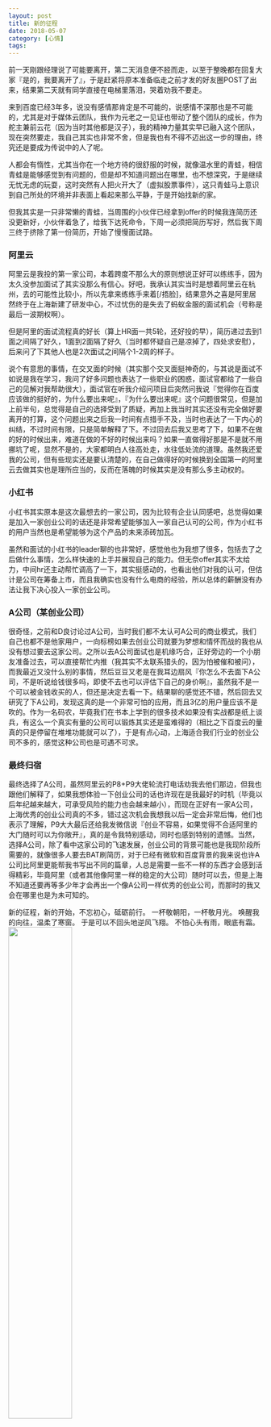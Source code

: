 ```yaml
---
layout: post
title: 新的征程
date: 2018-05-07
category: [心情]
tags: 
---
```


前一天刚跟经理说了可能要离开，第二天消息便不胫而走，以至于整晚都在回复大家『是的，我要离开了』，于是赶紧将原本准备临走之前才发的好友圈POST了出来，结果第二天就有同学直接在电梯里落泪，哭着劝我不要走。

来到百度已经3年多，说没有感情那肯定是不可能的，说感情不深那也是不可能的，尤其是对于媒体云团队，我作为元老之一见证也带动了整个团队的成长，作为舵主兼前云花（因为当时其他都是汉子），我的精神力量其实早已融入这个团队，现在突然要走，我自己其实也非常不舍，但是我也有不得不迈出这一步的理由，终究还是要成为传说中的人了呢。

人都会有惰性，尤其当你在一个地方待的很舒服的时候，就像温水里的青蛙，相信青蛙是能够感觉到有问题的，但是却不知道问题出在哪里，也不想深究，于是继续无忧无虑的玩耍，这时突然有人把火开大了（虚拟股票事件），这只青蛙马上意识到自己所处的环境并非表面上看起来那么平静，于是开始找新的家。

但我其实是一只非常懒的青蛙，当周围的小伙伴已经拿到offer的时候我连简历还没更新好，小伙伴着急了，给我下达死命令，下周一必须把简历写好，然后我下周三终于挤除了第一份简历，开始了慢慢面试路。
<!--more-->

### 阿里云

阿里云是我投的第一家公司，本着跨度不那么大的原则想说正好可以练练手，因为太久没参加面试了其实没那么有信心。好吧，我承认其实当时是想着阿里云在杭州，去的可能性比较小，所以先拿来练练手来着[/捂脸]，结果意外之喜是阿里居然终于在上海新建了研发中心，不过忧伤的是失去了蚂蚁金服的面试机会（号称是最后一波期权啊）。

但是阿里的面试流程真的好长（算上HR面一共5轮，还好投的早），简历递过去到1面之间隔了好久，1面到2面隔了好久（当时都怀疑自己是凉掉了，四处求安慰），后来问了下其他人也是2次面试之间隔个1-2周的样子。

说个有意思的事情，在交叉面的时候（其实那个交叉面挺神奇的，与其说是面试不如说是我在学习，我问了好多问题也表达了一些职业的困惑，面试官都给了一些自己的见解对我帮助很大），面试官在听我介绍问项目后突然问我说『觉得你在百度应该做的挺好的，为什么要出来呢』，『为什么要出来呢』这个问题很常见，但是加上前半句，总觉得是自己的选择受到了质疑，再加上我当时其实还没有完全做好要离开的打算，这个问题出来之后我一时间有点措手不及，当时也表达了一下内心的纠结，不过时间有限，只是简单解释了下。不过回去后我又思考了下，如果不在做的好的时候出来，难道在做的不好的时候出来吗？如果一直做得好那是不是就不用挪坑了呢，显然不是的，大家都明白人往高处走，水往低处流的道理。虽然我还爱我的公司，但有些现实还是要认清楚的，在自己做得好的时候换到全国第一的阿里云去做其实也是理所应当的，反而在落魄的时候其实是没有那么多主动权的。

### 小红书

小红书其实原本是这次最想去的一家公司，因为比较有企业认同感吧，总觉得如果是加入一家创业公司的话还是非常希望能够加入一家自己认可的公司，作为小红书的用户当然也是希望能够为这个产品的未来添砖加瓦。

虽然和面试的小红书的leader聊的也非常好，感觉他也为我想了很多，包括去了之后做什么事情，怎么样快速的上手并展现自己的能力。但无奈offer其实不太给力，中间hr还主动帮忙调高了一下，其实挺感动的，也看出他们对我的认可，但估计是公司在筹备上市，而且我确实也没有什么电商的经验，所以总体的薪酬没有办法让我下决心投入一家创业公司。

### A公司（某创业公司）

很奇怪，之前和D良讨论过A公司，当时我们都不太认可A公司的商业模式，我们自己也都不是他家用户，一向标榜如果去创业公司就要为梦想和情怀而战的我也从没有想过要去这家公司。之所以去A公司面试也是机缘巧合，正好旁边的一个小朋友准备过去，可以直接帮忙内推（我其实不太联系猎头的，因为怕被催和被问），而我最近又没什么别的事情，然后豆豆又老是在我耳边扇风『你怎么不去面下A公司，不是听说给钱很多吗，即使不去也可以评估下自己的身价啊』，虽然我不是一个可以被金钱收买的人，但还是决定去看一下。结果聊的感觉还不错，然后回去又研究了下A公司，发现这真的是一个非常可怕的应用，而且3亿的用户量应该不是吹的。作为一名码农，毕竟我们在书本上学到的很多技术如果没有实战都是纸上谈兵，有这么一个真实有量的公司可以锻炼其实还是蛮难得的（相比之下百度云的量真的只是停留在堆堆功能就可以了），于是有点心动，上海适合我们行业的创业公司不多的，感觉这种公司也是可遇不可求。

### 最终归宿

最终选择了A公司，虽然阿里云的P8+P9大佬轮流打电话劝我去他们那边，但我也跟他们解释了，如果我想体验一下创业公司的话也许现在是我最好的时机（毕竟以后年纪越来越大，可承受风险的能力也会越来越小），而现在正好有一家A公司，上海优秀的创业公司真的不多，错过这次机会我想我以后一定会非常后悔，他们也表示了理解，P9大大最后还给我发微信说『创业不容易，如果觉得不合适阿里的大门随时可以为你敞开』，真的是令我特别感动，同时也感到特别的遗憾。当然，选择A公司，除了看中这家公司的飞速发展，创业公司的背景可能也是我现阶段所需要的，就像很多人要去BAT刷简历，对于已经有微软和百度背景的我来说也许A公司比阿里更能帮我书写出不同的篇章，人总是需要一些不一样的东西才会感到活得精彩，毕竟阿里（或者其他像阿里一样的稳定的大公司）随时可以去，但是上海不知道还要再等多少年才会再出一个像A公司一样优秀的创业公司，而那时的我又会在哪里也是为未可知的。

新的征程，新的开始，不忘初心，砥砺前行。
一杯敬朝阳，一杯敬月光。
唤醒我的向往，温柔了寒窗。
于是可以不回头地逆风飞翔。
不怕心头有雨，眼底有霜。
<img src="/2018/05/07/新的征程/fe3396df-d382-4019-ba5b-ec441f0db7a7.jpeg" width="50%" height="50%" alt="" align=center />
